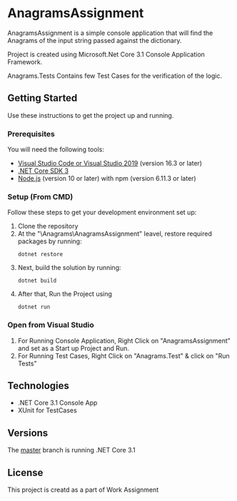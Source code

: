 # AnagramsAssignment

AnagramsAssignment is a simple console application that will find the Anagrams of the input string passed against the dictionary.

Project is created using Microsoft.Net Core 3.1 Console Application Framework. 

Anagrams.Tests Contains few Test Cases for the verification of the logic.

## Getting Started
Use these instructions to get the project up and running.

### Prerequisites
You will need the following tools:

* [Visual Studio Code or Visual Studio 2019](https://visualstudio.microsoft.com/vs/) (version 16.3 or later)
* [.NET Core SDK 3](https://dotnet.microsoft.com/download/dotnet-core/3.0)
 * [Node.js](https://nodejs.org/en/) (version 10 or later) with npm (version 6.11.3 or later)

### Setup (From CMD)
Follow these steps to get your development environment set up:

  1. Clone the repository
  2. At the "\Anagrams\AnagramsAssignment" leavel, restore required packages by running:
      ```
     dotnet restore
     ```
  3. Next, build the solution by running:
     ```
     dotnet build
     ```
  4. After that, Run the Project using 
     ```
	 dotnet run
	 ```
### Open from Visual Studio

  1. For Running Console Application, Right Click on "AnagramsAssignment" and set as a Start up Project and Run.
  2. For Running Test Cases, Right Click on "Anagrams.Test" & click on "Run Tests"
 
## Technologies
* .NET Core 3.1 Console App
* XUnit for TestCases

## Versions
The [master](https://github.com/jasontaylordev/NorthwindTraders/tree/master) branch is running .NET Core 3.1
 
## License
This project is creatd as a part of Work Assignment